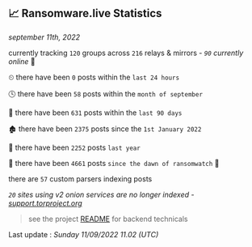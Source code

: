 
## 📈 Ransomware.live Statistics
_september 11th, 2022_

currently tracking `120` groups across `216` relays & mirrors - _`90` currently online_ 📡

⏲ there have been `0` posts within the `last 24 hours`

🕓 there have been `58` posts within the `month of september`

📅 there have been `631` posts within the `last 90 days`

🏚 there have been `2375` posts since the `1st January 2022`

🚀 there have been `2252` posts `last year`

🦕 there have been `4661` posts `since the dawn of ransomwatch` 🐣

there are `57` custom parsers indexing posts

_`20` sites using v2 onion services are no longer indexed - [support.torproject.org](https://support.torproject.org/onionservices/v2-deprecation/)_

> see the project [README](https://github.com/jmousqueton/ransomwatch#readme) for backend technicals



Last update : _Sunday 11/09/2022 11.02 (UTC)_

